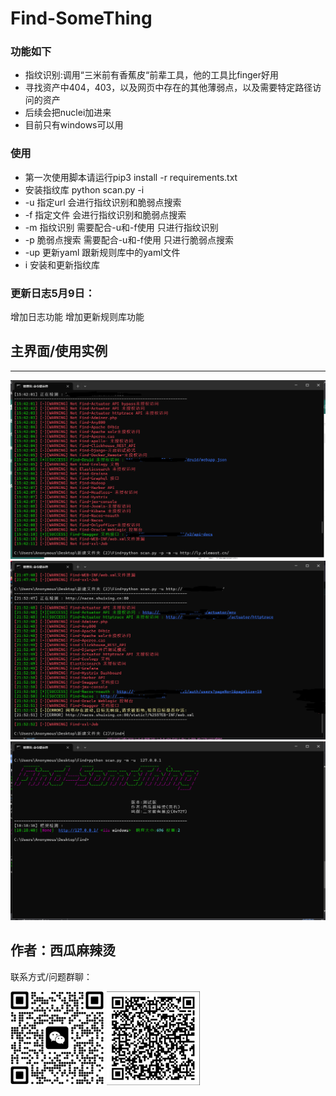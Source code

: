 # Find-SomeThing

### 功能如下

- 指纹识别:调用“三米前有香蕉皮“前辈工具，他的工具比finger好用
- 寻找资产中404，403，以及网页中存在的其他薄弱点，以及需要特定路径访问的资产
- 后续会把nuclei加进来
- 目前只有windows可以用

### 使用

- 第一次使用脚本请运行pip3 install -r requirements.txt
- 安装指纹库 python scan.py -i
- -u 指定url 会进行指纹识别和脆弱点搜索
- -f 指定文件 会进行指纹识别和脆弱点搜索
- -m 指纹识别 需要配合-u和-f使用 只进行指纹识别
- -p 脆弱点搜索 需要配合-u和-f使用 只进行脆弱点搜索
- -up 更新yaml 跟新规则库中的yaml文件
- i 安装和更新指纹库

### 更新日志5月9日：

增加日志功能
增加更新规则库功能

## 主界面/使用实例

----
![cmd](readme/cmd.jpg)
![cmd](readme/cmd2.jpg)
![cmd](readme/cmd3.jpg)

## 作者：西瓜麻辣烫

联系方式/问题群聊：

![vx](readme/vx.jpg) ![ql](readme/ql.jpg)

